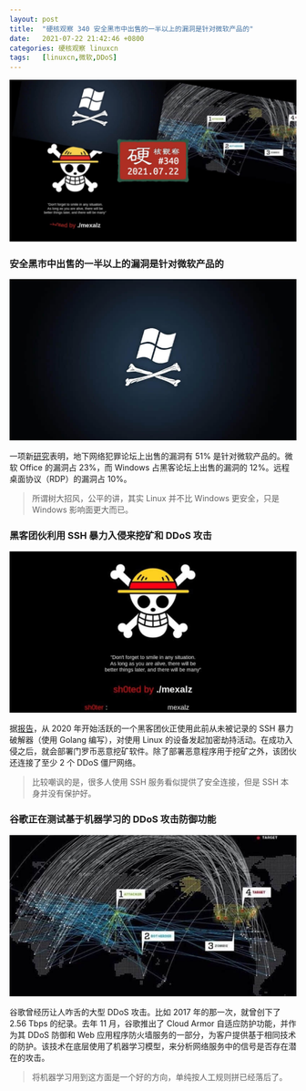 ```yaml
---
layout: post
title:	"硬核观察 340 安全黑市中出售的一半以上的漏洞是针对微软产品的"
date:	2021-07-22 21:42:46 +0800 
categories:	硬核观察 linuxcn 
tags:	[linuxcn,微软,DDoS]
---
```



![](/Asserts/Images/album/202107/22/214117r0bz76ww9h7ztt87.jpg)


### 安全黑市中出售的一半以上的漏洞是针对微软产品的


![](/Asserts/Images/album/202107/22/214133cssszojhs1szevew.jpg)


一项新[研究](https://atlasvpn.com/blog/51-of-exploits-sold-on-underground-forums-are-for-microsoft-products)表明，地下网络犯罪论坛上出售的漏洞有 51% 是针对微软产品的。微软 Office 的漏洞占 23%，而 Windows 占黑客论坛上出售的漏洞的 12%。远程桌面协议（RDP）的漏洞占 10%。



> 
> 所谓树大招风，公平的讲，其实 Linux 并不比 Windows 更安全，只是 Windows 影响面更大而已。
> 
> 
> 


### 黑客团伙利用 SSH 暴力入侵来挖矿和 DDoS 攻击


![](/Asserts/Images/album/202107/22/214218f4p0q0cjd4fwkfdq.jpg)


据[报告](https://www.bitdefender.com/blog/labs/how-we-tracked-a-threat-group-running-an-active-cryptojacking-campaign)，从 2020 年开始活跃的一个黑客团伙正使用此前从未被记录的 SSH 暴力破解器（使用 Golang 编写），对使用 Linux 的设备发起加密劫持活动。在成功入侵之后，就会部署门罗币恶意挖矿软件。除了部署恶意程序用于挖矿之外，该团伙还连接了至少 2 个 DDoS 僵尸网络。



> 
> 比较嘲讽的是，很多人使用 SSH 服务看似提供了安全连接，但是 SSH 本身并没有保护好。
> 
> 
> 


### 谷歌正在测试基于机器学习的 DDoS 攻击防御功能


![](/Asserts/Images/album/202107/22/214155xjeq7jmm8e1jqjje.jpg)


谷歌曾经历让人咋舌的大型 DDoS 攻击。比如 2017 年的那一次，就曾创下了 2.56 Tbps 的纪录。去年 11 月，谷歌推出了 Cloud Armor 自适应防护功能，并作为其 DDoS 防御和 Web 应用程序防火墙服务的一部分，为客户提供基于相同技术的防护。该技术在底层使用了机器学习模型，来分析网络服务中的信号是否存在潜在的攻击。



> 
> 将机器学习用到这方面是一个好的方向，单纯按人工规则拼已经落后了。
> 
> 
>
